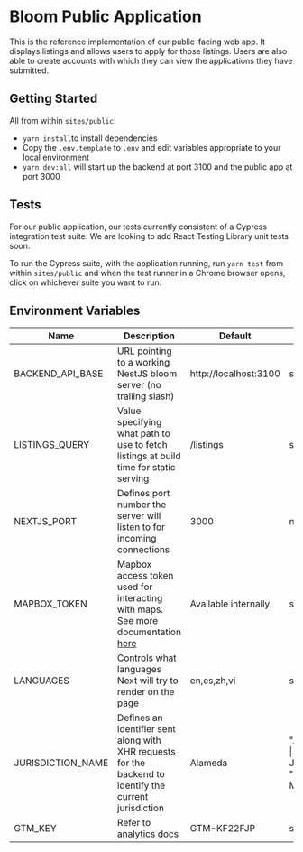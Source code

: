 # Bloom Public Application

This is the reference implementation of our public-facing web app. It displays listings and allows users to apply for those listings. Users are also able to create accounts with which they can view the applications they have submitted.

## Getting Started

All from within `sites/public`:

- `yarn install`to install dependencies
- Copy the `.env.template` to `.env` and edit variables appropriate to your local environment
- `yarn dev:all` will start up the backend at port 3100 and the public app at port 3000

## Tests

For our public application, our tests currently consistent of a Cypress integration test suite. We are looking to add React Testing Library unit tests soon.

To run the Cypress suite, with the application running, run `yarn test` from within `sites/public` and when the test runner in a Chrome browser opens, click on whichever suite you want to run.

## Environment Variables

| Name                          | Description                                                                                                                                    | Default                                                                                                                   | Type                                   |
| ----------------------------- | ---------------------------------------------------------------------------------------------------------------------------------------------- | ------------------------------------------------------------------------------------------------------------------------- | -------------------------------------- |
| BACKEND_API_BASE              | URL pointing to a working NestJS bloom server (no trailing slash)                                                                              | http://localhost:3100                                                                                                     | string                                 |
| LISTINGS_QUERY                | Value specifying what path to use to fetch listings at build time for static serving                                                           | /listings                                                                                                                 | string                                 |
| NEXTJS_PORT                   | Defines port number the server will listen to for incoming connections                                                                         | 3000                                                                                                                      | number                                 |
| MAPBOX_TOKEN                  | Mapbox access token used for interacting with maps. See more documentation [here](https://docs.mapbox.com/help/getting-started/access-tokens/) | Available internally                                                                                                      | string                                 |
| LANGUAGES                     | Controls what languages Next will try to render on the page                                                                                    | en,es,zh,vi                                                                                                               | string                                 |  | number |
| JURISDICTION_NAME             | Defines an identifier sent along with XHR requests for the backend to identify the current jurisdiction                                        | Alameda                                                                                                                   | "Alameda" \| "San Jose" \| "San Mateo" |
| GTM_KEY                       | Refer to [analytics docs](https://github.com/bloom-housing/bloom/blob/master/docs/Analytics.md)                                                | GTM-KF22FJP                                                                                                               | string                                 |
